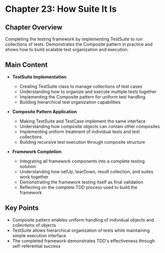 # Chapter 23: How Suite It Is

## Chapter Overview
Completing the testing framework by implementing TestSuite to run collections of tests. Demonstrates the Composite pattern in practice and shows how to build scalable test organization and execution.

## Main Content
- **TestSuite Implementation**
  - Creating TestSuite class to manage collections of test cases
  - Understanding how to organize and execute multiple tests together
  - Implementing the Composite pattern for uniform test handling
  - Building hierarchical test organization capabilities

- **Composite Pattern Application**
  - Making TestSuite and TestCase implement the same interface
  - Understanding how composite objects can contain other composites
  - Implementing uniform treatment of individual tests and test collections
  - Building recursive test execution through composite structure

- **Framework Completion**
  - Integrating all framework components into a complete testing solution
  - Understanding how setUp, tearDown, result collection, and suites work together
  - Demonstrating the framework testing itself as final validation
  - Reflecting on the complete TDD process used to build the framework

## Key Points
- Composite pattern enables uniform handling of individual objects and collections of objects
- TestSuite allows hierarchical organization of tests while maintaining simple execution interface
- The completed framework demonstrates TDD's effectiveness through self-referential success